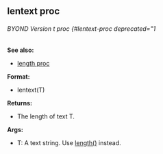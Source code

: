 ## lentext proc 
###### BYOND Version t proc {#lentext-proc deprecated="1
**See also:**
+   [length proc](/ref/proc/length.md) 
<!-- -->
**Format:**
+   lentext(T)
<!-- -->
**Returns:**
+   The length of text T.
<!-- -->
**Args:**
+   T: A text string.
Use [length()](/ref/proc/length.md) instead.